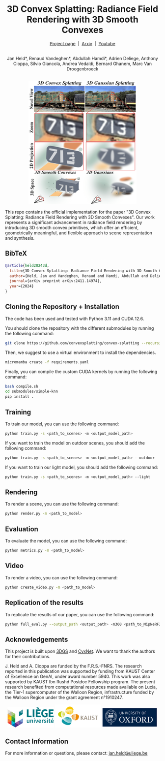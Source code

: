 
<h1 align="center">3D Convex Splatting: Radiance Field Rendering with 3D Smooth Convexes</h1>

<div align="center">
  <a href="https://convexsplatting.github.io/">Project page</a> &nbsp;|&nbsp;
  <a href="https://arxiv.org/abs/2411.14974">Arxiv</a> &nbsp;|&nbsp;
  <a href="https://www.youtube.com/watch?v=5N3OFHH7lbU&t=2s">Youtube</a>
</div>
<br>

<p align="center">
  Jan Held*, Renaud Vandeghen*, Abdullah Hamdi*, Adrien Deliege, Anthony Cioppa, Silvio Giancola, Andrea Vedaldi, Bernard Ghanem, Marc Van Droogenbroeck
</p>

<br>

<div align="center">
  <img src="assets/abstract.png" width="350" height="400" alt="Abstract Image">
</div>

This repo contains the official implementation for the paper "3D Convex Splatting: Radiance Field Rendering with 3D Smooth Convexes". 
Our work represents a significant advancement in radiance field rendering by introducing 3D smooth convex primitives, which offer an efficient, geometrically meaningful, and flexible approach to scene representation and synthesis.


## BibTeX
```bibtex
@article{held20243d,
  title={3D Convex Splatting: Radiance Field Rendering with 3D Smooth Convexes},
  author={Held, Jan and Vandeghen, Renaud and Hamdi, Abdullah and Deliege, Adrien and Cioppa, Anthony and Giancola, Silvio and Vedaldi, Andrea and Ghanem, Bernard and Van Droogenbroeck, Marc},
  journal={arXiv preprint arXiv:2411.14974},
  year={2024}
}
```

## Cloning the Repository + Installation

The code has been used and tested with Python 3.11 and CUDA 12.6.

You should clone the repository with the different submodules by running the following command:

```bash
git clone https://github.com/convexsplatting/convex-splatting --recursive
```

Then, we suggest to use a virtual environment to install the dependencies.

```bash
micromamba create -f requirements.yaml
```

Finally, you can compile the custom CUDA kernels by running the following command:

```bash
bash compile.sh
cd submodules/simple-knn
pip install .
```

## Training
To train our model, you can use the following command:
```bash
python train.py -s <path_to_scenes> -m <output_model_path>
```

If you want to train the model on outdoor scenes, you should add the following command:  
```bash
python train.py -s <path_to_scenes> -m <output_model_path> --outdoor
```

If you want to train our light model, you should add the following command:  
```bash
python train.py -s <path_to_scenes> -m <output_model_path> --light
```

## Rendering
To render a scene, you can use the following command:
```bash
python render.py -m <path_to_model>
```

## Evaluation
To evaluate the model, you can use the following command:
```bash
python metrics.py -m <path_to_model>
```

## Video
To render a video, you can use the following command:
```bash
python create_video.py -m <path_to_model>
```

## Replication of the results
To replicate the results of our paper, you can use the following command:
```bash
python full_eval.py --output_path <output_path> -m360 <path_to_MipNeRF360> -tat <path_to_T&T> -db <path_to_DB>
```


## Acknowledgements

This project is built upon [3DGS](https://github.com/graphdeco-inria/gaussian-splatting) and [CvxNet](https://github.com/tensorflow/graphics/tree/master/tensorflow_graphics/projects/cvxnet). 
We want to thank the authors for their contributions.


J. Held and A. Cioppa are funded by the F.R.S.-FNRS. The research reported in this publication was supported by funding from KAUST Center of Excellence on GenAI, under award number 5940. This work was also supported by KAUST Ibn Rushd Postdoc Fellowship program. The present research benefited from computational resources made available on Lucia, the Tier-1 supercomputer of the Walloon Region, infrastructure funded by the Walloon Region under the grant agreement n°1910247.

<div align="center">
<img src="assets/liege.png" width="150" height="65">
<img src="assets/kaust.png" width="150" height="75">
<img src="assets/oxford.png" width="180" height="65">
</div>

## Contact Information
For more information or questions, please contact: jan.held@uliege.be
